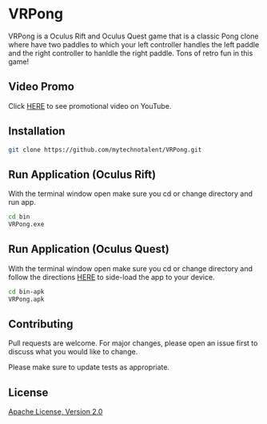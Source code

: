 # VRPong

VRPong is a Oculus Rift and Oculus Quest game that is a classic Pong clone where have two paddles to which your left controller handles the left paddle and the right controller to hanldle the right paddle.  Tons of retro fun in this game!

## Video Promo

Click [HERE](https://youtu.be/VkQGClueBRQ) to see promotional video on YouTube.

## Installation

```bash
git clone https://github.com/mytechnotalent/VRPong.git
```

## Run Application (Oculus Rift)

With the terminal window open make sure you cd or change directory and run app.

```bash
cd bin
VRPong.exe
```

## Run Application (Oculus Quest)

With the terminal window open make sure you cd or change directory and follow the directions [HERE](https://www.androidcentral.com/how-sideload-apps-oculus-quest) to side-load the app to your device.

```bash
cd bin-apk
VRPong.apk
```

## Contributing

Pull requests are welcome. For major changes, please open an issue first to discuss what you would like to change.

Please make sure to update tests as appropriate.

## License

[Apache License, Version 2.0](https://www.apache.org/licenses/LICENSE-2.0)
